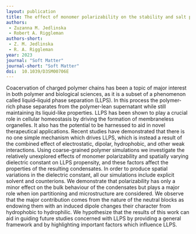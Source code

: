 ```yaml
---
layout: publication
title: The effect of monomer polarizability on the stability and salt partitioning in model coacervates 
authors:
 - Zuzanna M. Jedlinska
 - Robert A. Riggleman
authors-short:
 - Z. M. Jedlinska
 - R. A. Riggleman
year: 2023
journal: "Soft Matter"
journal-short: "Soft Matter"
doi:  10.1039/D3SM00706E
---
```

Coacervation of charged polymer chains has been a topic of major interest in both polymer and biological sciences, as it is a subset of a phenomenon called liquid–liquid phase separation (LLPS). In this process the polymer-rich phase separates from the polymer-lean supernatant while still maintaining its liquid-like properties. LLPS has been shown to play a crucial role in cellular homeostasis by driving the formation of membraneless organelles. It also has the potential to be harnessed to aid in novel therapeutical applications. Recent studies have demonstrated that there is no one simple mechanism which drives LLPS, which is instead a result of the combined effect of electrostatic, dipolar, hydrophobic, and other weak interactions. Using coarse-grained polymer simulations we investigate the relatively unexplored effects of monomer polarizability and spatially varying dielectric constant on LLPS propensity, and these factors affect the properties of the resulting condensates. In order to produce spatial variations in the dielectric constant, all our simulations include explicit solvent and counterions. We demonstrate that polarizability has only a minor effect on the bulk behaviour of the condensates but plays a major role when ion partitioning and microstructure are considered. We observe that the major contribution comes from the nature of the neutral blocks as endowing them with an induced dipole changes their character from hydrophobic to hydrophilic. We hypothesize that the results of this work can aid in guiding future studies concerned with LLPS by providing a general framework and by highlighting important factors which influence LLPS.
